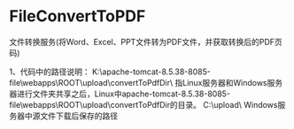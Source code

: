 # FileConvertToPDF
文件转换服务(将Word、Excel、PPT文件转为PDF文件，并获取转换后的PDF页码)

1、代码中的路径说明：
		K:\apache-tomcat-8.5.38-8085-file\webapps\ROOT\upload\convertToPdfDir\   指Linux服务器和Windows服务器进行文件夹共享之后，Linux中apache-tomcat-8.5.38-8085-file\webapps\ROOT\upload\convertToPdfDir的目录。
		C:\upload\  Windows服务器中源文件下载后保存的路径
